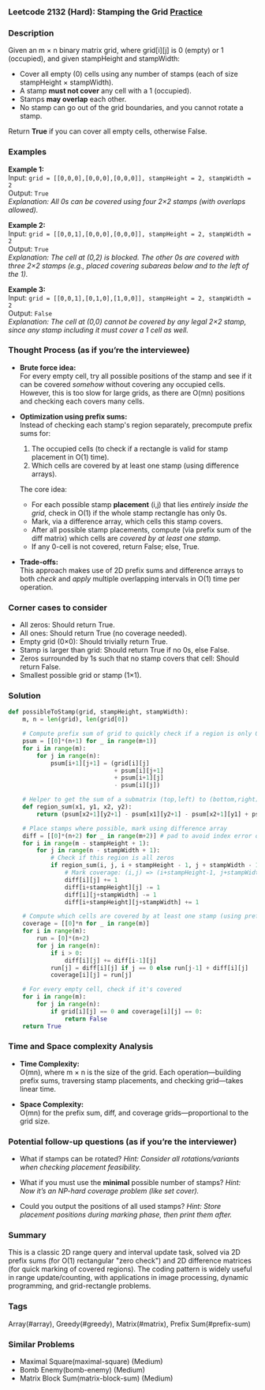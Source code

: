 ### Leetcode 2132 (Hard): Stamping the Grid [Practice](https://leetcode.com/problems/stamping-the-grid)

### Description  
Given an m × n binary matrix grid, where grid[i][j] is 0 (empty) or 1 (occupied), and given stampHeight and stampWidth:

- Cover all empty (0) cells using any number of stamps (each of size stampHeight × stampWidth).
- A stamp **must not cover** any cell with a 1 (occupied).
- Stamps **may overlap** each other.
- No stamp can go out of the grid boundaries, and you cannot rotate a stamp.

Return **True** if you can cover all empty cells, otherwise False.

### Examples  

**Example 1:**  
Input: `grid = [[0,0,0],[0,0,0],[0,0,0]], stampHeight = 2, stampWidth = 2`  
Output: `True`  
*Explanation: All 0s can be covered using four 2×2 stamps (with overlaps allowed).*

**Example 2:**  
Input: `grid = [[0,0,1],[0,0,0],[0,0,0]], stampHeight = 2, stampWidth = 2`  
Output: `True`  
*Explanation: The cell at (0,2) is blocked. The other 0s are covered with three 2×2 stamps (e.g., placed covering subareas below and to the left of the 1).*

**Example 3:**  
Input: `grid = [[0,0,1],[0,1,0],[1,0,0]], stampHeight = 2, stampWidth = 2`  
Output: `False`  
*Explanation: The cell at (0,0) cannot be covered by any legal 2×2 stamp, since any stamp including it must cover a 1 cell as well.*

### Thought Process (as if you’re the interviewee)  

- **Brute force idea:**  
  For every empty cell, try all possible positions of the stamp and see if it can be covered *somehow* without covering any occupied cells. However, this is too slow for large grids, as there are O(mn) positions and checking each covers many cells.

- **Optimization using prefix sums:**  
  Instead of checking each stamp's region separately, precompute prefix sums for:
  1. The occupied cells (to check if a rectangle is valid for stamp placement in O(1) time).
  2. Which cells are covered by at least one stamp (using difference arrays).
  
  The core idea:
  - For each possible stamp **placement** (i,j) that lies *entirely inside the grid*, check in O(1) if the whole stamp rectangle has only 0s.
  - Mark, via a difference array, which cells this stamp covers.
  - After all possible stamp placements, compute (via prefix sum of the diff matrix) which cells are *covered by at least one stamp*.
  - If any 0-cell is not covered, return False; else, True.

- **Trade-offs:**  
  This approach makes use of 2D prefix sums and difference arrays to both *check* and *apply* multiple overlapping intervals in O(1) time per operation.

### Corner cases to consider  
- All zeros: Should return True.
- All ones: Should return True (no coverage needed).
- Empty grid (0×0): Should trivially return True.
- Stamp is larger than grid: Should return True if no 0s, else False.
- Zeros surrounded by 1s such that no stamp covers that cell: Should return False.
- Smallest possible grid or stamp (1×1).

### Solution

```python
def possibleToStamp(grid, stampHeight, stampWidth):
    m, n = len(grid), len(grid[0])

    # Compute prefix sum of grid to quickly check if a region is only 0's
    psum = [[0]*(n+1) for _ in range(m+1)]
    for i in range(m):
        for j in range(n):
            psum[i+1][j+1] = (grid[i][j]
                              + psum[i][j+1]
                              + psum[i+1][j]
                              - psum[i][j])

    # Helper to get the sum of a submatrix (top,left) to (bottom,right), inclusive
    def region_sum(x1, y1, x2, y2):
        return (psum[x2+1][y2+1] - psum[x1][y2+1] - psum[x2+1][y1] + psum[x1][y1])

    # Place stamps where possible, mark using difference array
    diff = [[0]*(n+2) for _ in range(m+2)] # pad to avoid index error on borders
    for i in range(m - stampHeight + 1):
        for j in range(n - stampWidth + 1):
            # Check if this region is all zeros
            if region_sum(i, j, i + stampHeight - 1, j + stampWidth - 1) == 0:
                # Mark coverage: (i,j) => (i+stampHeight-1, j+stampWidth-1)
                diff[i][j] += 1
                diff[i+stampHeight][j] -= 1
                diff[i][j+stampWidth] -= 1
                diff[i+stampHeight][j+stampWidth] += 1

    # Compute which cells are covered by at least one stamp (using prefix sum of diff)
    coverage = [[0]*n for _ in range(m)]
    for i in range(m):
        run = [0]*(n+2)
        for j in range(n):
            if i > 0:
                diff[i][j] += diff[i-1][j]
            run[j] = diff[i][j] if j == 0 else run[j-1] + diff[i][j]
            coverage[i][j] = run[j]

    # For every empty cell, check if it's covered
    for i in range(m):
        for j in range(n):
            if grid[i][j] == 0 and coverage[i][j] == 0:
                return False
    return True
```

### Time and Space complexity Analysis  

- **Time Complexity:**  
  O(mn), where m × n is the size of the grid. Each operation—building prefix sums, traversing stamp placements, and checking grid—takes linear time.

- **Space Complexity:**  
  O(mn) for the prefix sum, diff, and coverage grids—proportional to the grid size.

### Potential follow-up questions (as if you’re the interviewer)  

- What if stamps can be rotated?
  *Hint: Consider all rotations/variants when checking placement feasibility.*

- What if you must use the **minimal** possible number of stamps?
  *Hint: Now it’s an NP-hard coverage problem (like set cover).*

- Could you output the positions of all used stamps?
  *Hint: Store placement positions during marking phase, then print them after.*

### Summary
This is a classic 2D range query and interval update task, solved via 2D prefix sums (for O(1) rectangular "zero check") and 2D difference matrices (for quick marking of covered regions). The coding pattern is widely useful in range update/counting, with applications in image processing, dynamic programming, and grid-rectangle problems.

### Tags
Array(#array), Greedy(#greedy), Matrix(#matrix), Prefix Sum(#prefix-sum)

### Similar Problems
- Maximal Square(maximal-square) (Medium)
- Bomb Enemy(bomb-enemy) (Medium)
- Matrix Block Sum(matrix-block-sum) (Medium)